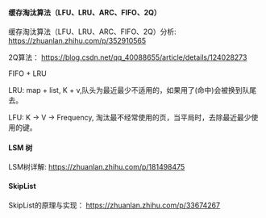 #### 缓存淘汰算法（LFU、LRU、ARC、FIFO、2Q） 

缓存淘汰算法（LFU、LRU、ARC、FIFO、2Q）分析: https://zhuanlan.zhihu.com/p/352910565

2Q算法： https://blog.csdn.net/qq_40088655/article/details/124028273

FIFO + LRU

LRU: map + list, K + v,队头为最近最少不适用的，如果用了(命中)会被换到队尾去。

LFU: K -> V -> Frequency, 淘汰最不经常使用的页，当平局时，去除最近最少使用的键。


#### LSM 树

LSM树详解: https://zhuanlan.zhihu.com/p/181498475

#### SkipList

SkipList的原理与实现： https://zhuanlan.zhihu.com/p/33674267
